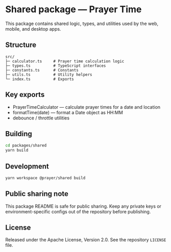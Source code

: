 # Shared package — Prayer Time

This package contains shared logic, types, and utilities used by the web, mobile, and desktop apps.

## Structure

```
src/
├─ calculator.ts     # Prayer time calculation logic
├─ types.ts          # TypeScript interfaces
├─ constants.ts      # Constants
├─ utils.ts          # Utility helpers
└─ index.ts          # Exports
```

## Key exports

- PrayerTimeCalculator — calculate prayer times for a date and location
- formatTime(date) — format a Date object as HH:MM
- debounce / throttle utilities

## Building

```bash
cd packages/shared
yarn build
```

## Development

```bash
yarn workspace @prayer/shared build
```

## Public sharing note

This package README is safe for public sharing. Keep any private keys or environment-specific
configs out of the repository before publishing.

## License

Released under the Apache License, Version 2.0. See the repository `LICENSE` file.
